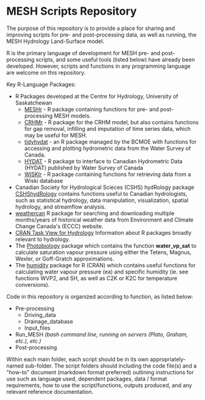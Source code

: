 # MESH Scripts Repository

The purpose of this repository is to provide a place for sharing and improving scripts for pre- and post-processing data, as well as running, the MESH Hydrology Land-Surface model.

R is the primary language of development for MESH pre- and post-processing scripts, and some useful tools (listed below) have already been developed. However, scripts and functions in any programming language are welcome on this repository.

Key R-Language Packages:
- R Packages developed at the Centre for Hydrology, University of Saskatchewan
  - [MESHr](https://github.com/CentreForHydrology/MESHr) - R package containing functions for pre- and post- processing MESH models.
  - [CRHMr](https://github.com/CentreForHydrology/CRHMr) - R package for the CRHM model, but also contains functions for gap removal, infilling and imputation of time series data, which may be useful for MESH.
  - [tidyhydat](https://github.com/ropensci/tidyhydat) - an R package managed by the BCMOE with functions for accessing and plotting hydrometric data from the Water Survey of Canada.
  - [HYDAT](https://github.com/CentreForHydrology/HYDAT) - R package to interface to Canadian Hydrometric Data (HYDAT) published by Water Survey of Canada  
  - [WISKIr](https://github.com/CentreForHydrology/WISKIr) - R package containing functions for retrieving data from a Wiski database
- Canadian Society for Hydrological Scieces (CSHS) hydRology package [CSHShydRology](https://github.com/CSHS-CWRA/CSHShydRology) contains functions useful to Canadian hydrologists, such as statistical hydrology, data manipulation, visualization, spatial hydrology, and streamflow analysis.
- [weathercan](https://github.com/ropensci/weathercan) R package for searching and downloading multiple months/years of historical weather data from Environment and Climate Change Canada's (ECCC) website.
- [CRAN Task View for Hydrology](https://cran.r-project.org/web/views/Hydrology.html) Information about R packages broadly relevant to hydrology.
- The [Photobiology](https://www.rdocumentation.org/packages/photobiology/versions/0.9.28) package which contains the function **water_vp_sat** to calculate saturation vapour pressure using either the Tetens, Magnus, Wexler, or Goff-Gratch approximations.
- The [humidity](https://cran.r-project.org/web/packages/humidity/index.html) package for R (CRAN) which contains useful functions for calculating water vapour pressure (ea) and specific humidity (ie. see functions WVP2, and SH, as well as C2K or K2C for temperature conversions).

Code in this repository is organized according to function, as listed below:

- Pre-processing
  - Driving_data
  - Drainage_database
  - Input_files
- Run_MESH *(bash command line, running on servers (Plato, Graham, etc.), etc.)*
- Post-processing

Within each main folder, each script should be in its own appropriately-named sub-folder. The script folders should including the code file(s) and a "how-to" document (markdown format preferred) outlining instructions for use such as language used, dependent packages, data / format requirements, how to use the script/functions, outputs produced, and any relevant reference documentation.
